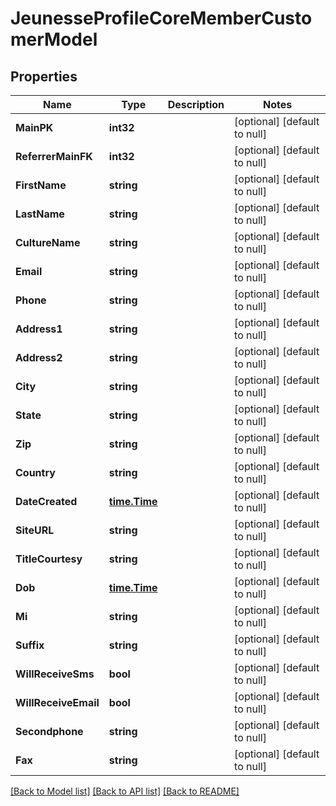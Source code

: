 # JeunesseProfileCoreMemberCustomerModel

## Properties
Name | Type | Description | Notes
------------ | ------------- | ------------- | -------------
**MainPK** | **int32** |  | [optional] [default to null]
**ReferrerMainFK** | **int32** |  | [optional] [default to null]
**FirstName** | **string** |  | [optional] [default to null]
**LastName** | **string** |  | [optional] [default to null]
**CultureName** | **string** |  | [optional] [default to null]
**Email** | **string** |  | [optional] [default to null]
**Phone** | **string** |  | [optional] [default to null]
**Address1** | **string** |  | [optional] [default to null]
**Address2** | **string** |  | [optional] [default to null]
**City** | **string** |  | [optional] [default to null]
**State** | **string** |  | [optional] [default to null]
**Zip** | **string** |  | [optional] [default to null]
**Country** | **string** |  | [optional] [default to null]
**DateCreated** | [**time.Time**](time.Time.md) |  | [optional] [default to null]
**SiteURL** | **string** |  | [optional] [default to null]
**TitleCourtesy** | **string** |  | [optional] [default to null]
**Dob** | [**time.Time**](time.Time.md) |  | [optional] [default to null]
**Mi** | **string** |  | [optional] [default to null]
**Suffix** | **string** |  | [optional] [default to null]
**WillReceiveSms** | **bool** |  | [optional] [default to null]
**WillReceiveEmail** | **bool** |  | [optional] [default to null]
**Secondphone** | **string** |  | [optional] [default to null]
**Fax** | **string** |  | [optional] [default to null]

[[Back to Model list]](../README.md#documentation-for-models) [[Back to API list]](../README.md#documentation-for-api-endpoints) [[Back to README]](../README.md)


